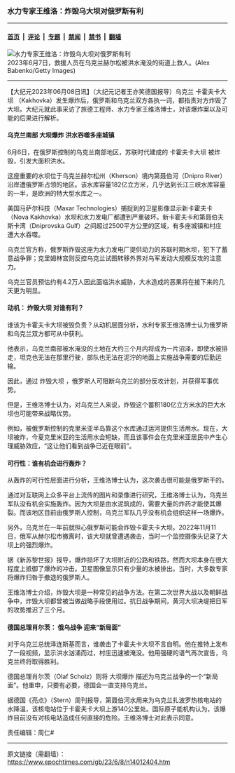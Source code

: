 ### 水力专家王维洛：炸毁乌大坝对俄罗斯有利

---

#### [首页](../../../..?n14012404) &nbsp;|&nbsp; [评论](../../../../../epoch-comment?n14012404) &nbsp;|&nbsp; [专题](../../../../../epoch-special?n14012404) &nbsp;|&nbsp; [禁闻](../../../../../epoch-news?n14012404) &nbsp;|&nbsp; [禁书](../../../../../books?n14012404) &nbsp;|&nbsp; [翻墙](https://github.com/gfw-breaker/nogfw/blob/master/README.md?n14012404)


<div><img alt="水力专家王维洛：炸毁乌大坝对俄罗斯有利" class="attachment-djy_600_400 size-djy_600_400 wp-post-image" src="https://i.epochtimes.com/assets/uploads/2023/06/id14012416-GettyImages-1258510185-600x400.jpg"/>
<div class="caption">
 2023年6月7日，救援人员在乌克兰赫尔松被洪水淹没的街道上救人。(Alex Babenko/Getty Images)
</div></div><hr/><div class="post_content" id="artbody" itemprop="articleBody">
 <!-- article content begin -->
 <p>
  【大纪元2023年06月08日讯】（大纪元记者王亦笑德国报导）乌克兰
  <ok href="https://www.epochtimes.com/gb/tag/%E5%8D%A1%E9%9C%8D%E5%A4%AB%E5%8D%A1%E5%A4%A7%E5%9D%9D.html">
   卡霍夫卡大坝
  </ok>
  （Kakhovka）发生爆炸后，俄罗斯和乌克兰双方各执一词，都指责对方炸毁了大坝。大纪元就此事采访了旅德工程师、水力专家王维洛博士，对该爆炸案以及可能的后果进行解析。
 </p>
 <h4>
  乌克兰南部
  <ok href="https://www.epochtimes.com/gb/tag/%E5%A4%A7%E5%9D%9D%E7%88%86%E7%82%B8.html">
   大坝爆炸
  </ok>
  洪水吞噬多座城镇
 </h4>
 <p>
  6月6日，在俄罗斯控制的乌克兰南部地区，苏联时代建成的
  <ok href="https://www.epochtimes.com/gb/tag/%E5%8D%A1%E9%9C%8D%E5%A4%AB%E5%8D%A1%E5%A4%A7%E5%9D%9D.html">
   卡霍夫卡大坝
  </ok>
  被炸毁，引发大面积洪水。
 </p>
 <p>
  这座重要的水坝位于乌克兰赫尔松州（Kherson）境内第聂伯河（Dnipro River）沿岸遭俄罗斯占领的地区。该水库容量182亿立方米，几乎达到长江三峡水库容量的一半，是欧洲的特大型水库之一。
 </p>
 <p>
  美国马萨尔科技（Maxar Technologies）捕捉到的卫星影像显示新卡霍夫卡（Nova Kakhovka）水坝和水力发电厂都遭到严重破坏。新卡霍夫卡和第聂伯夫斯卡湾（Dniprovska Gulf）之间超过2500平方公里的区域，有多座城镇和村庄遭大水吞噬。
 </p>
 <p>
  乌克兰官方称，俄罗斯炸毁这座为水力发电厂提供动力的苏联时期水坝，犯下了蓄意战争罪；克里姆林宫则反控乌克兰试图转移外界对乌军发动大规模反攻的注意力。
 </p>
 <p>
  乌克兰官员预估约有4.2万人因此面临洪水威胁，大水造成的恶果将在接下来的几天更为明显。
 </p>
 <h4>
  动机：
  <ok href="https://www.epochtimes.com/gb/tag/%E7%82%B8%E6%AF%81%E5%A4%A7%E5%9D%9D.html">
   炸毁大坝
  </ok>
  对谁有利？
 </h4>
 <p>
  谁该为卡霍夫卡大坝被毁负责？从动机层面分析，水利专家王维洛博士认为俄罗斯和乌克兰双方都可从中获利。
 </p>
 <p>
  他表示，乌克兰南部被水淹没的土地在大约三个月内将成为一片沼泽，即使水被排走，坦克也无法在那里行驶，部队也无法在泥泞的地面上实施战争需要的后勤运输。
 </p>
 <p>
  因此，通过
  <ok href="https://www.epochtimes.com/gb/tag/%E7%82%B8%E6%AF%81%E5%A4%A7%E5%9D%9D.html">
   炸毁大坝
  </ok>
  ，俄罗斯人可阻断乌克兰的部分反攻计划，并获得军事优势。
 </p>
 <p>
  但是，王维洛博士认为，对乌克兰人来说，炸毁这个蓄积180亿立方米水的巨大水坝也可能带来战略优势。
 </p>
 <p>
  例如，被俄罗斯控制的克里米亚半岛靠这个水库通过运河提供生活用水。现在，大坝被炸，今夏克里米亚的生活用水会短缺，而且该事件会在克里米亚居民中产生心理威胁效应，“这让他们看到战争已近在眼前”。
 </p>
 <h4>
  可行性：谁有机会进行轰炸？
 </h4>
 <p>
  从轰炸的可行性层面进行分析，王维洛博士认为，这次袭击很可能是俄罗斯干的。
 </p>
 <p>
  通过对互联网上众多平台上流传的图片和录像进行研究，王维洛博士认为，乌克兰军队没有机会实施轰炸。因为大坝是由水泥筑成的，需要大量的炸药才能使其爆裂。而该地区目前由俄罗斯人控制，乌克兰军队几乎没有机会组织这样一场爆炸。
 </p>
 <p>
  另外，乌克兰在一年前就担心俄罗斯可能会炸毁卡霍夫卡大坝。2022年11月11日，俄军从赫尔松市撤离时，该大坝就曾遭遇袭击，当时一个监控摄像头记录了大坝上的强烈爆炸。
 </p>
 <p>
  据《新苏黎世报》报导，爆炸损坏了大坝附近的公路和铁路，然而大坝本身在很大程度上抵御了爆炸的冲击。卫星图像显示只有少量的水被排出。当时，大多数专家将爆炸归咎于撤退的俄罗斯人。
 </p>
 <p>
  王维洛博士介绍，炸毁大坝是一种常见的战争方法。在第二次世界大战以及朝鲜战争中，炸毁大坝都曾被当做战略手段使用过。抗日战争期间，黄河大坝决堤把日军的攻势推迟了三个月。
 </p>
 <h4>
  德国总理肖尔茨：
  <ok href="https://www.epochtimes.com/gb/tag/%E4%BF%84%E4%B9%8C%E6%88%98%E4%BA%89.html">
   俄乌战争
  </ok>
  迎来“新局面”
 </h4>
 <p>
  对于乌克兰总统泽连斯基而言，谁袭击了卡霍夫卡大坝不言自明。他在推特上发布了一段视频，显示洪水汹涌而过，村庄迅速被淹没。他用强硬的语气再次宣告，乌克兰终将取得胜利。
 </p>
 <p>
  德国总理肖尔茨（Olaf Scholz）则将
  <ok href="https://www.epochtimes.com/gb/tag/%E5%A4%A7%E5%9D%9D%E7%88%86%E7%82%B8.html">
   大坝爆炸
  </ok>
  描述为乌克兰战争的一个“新局面”。他重申，只要有必要，德国会一直支持乌克兰。
 </p>
 <p>
  据德国《亮点》（Stern）周刊报导，第聂伯河水用来为乌克兰扎波罗热核电站的水降温，该核电站位于卡霍夫卡大坝上游140公里处。国际原子能机构认为，该爆炸目前没有对核电站造成任何直接的危险。王维洛博士对此表示同意。
 </p>
 <p>
  责任编辑：周仁#
 </p>
 <!-- article content end -->
 <div id="below_article_ad">
 </div>
</div>


---

原文链接（需翻墙）：https://www.epochtimes.com/gb/23/6/8/n14012404.htm